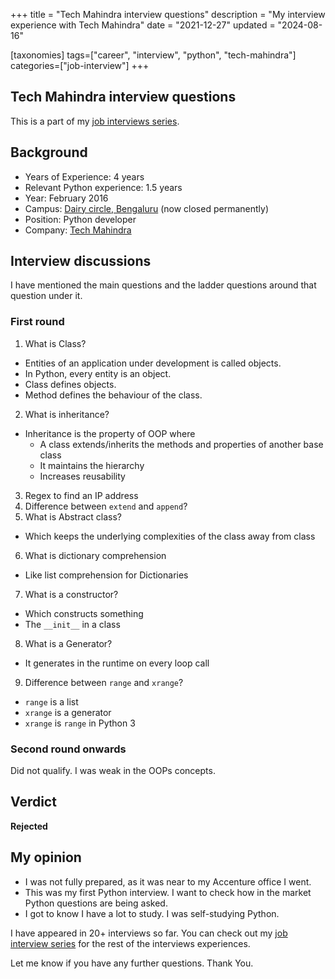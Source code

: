 +++
title = "Tech Mahindra interview questions"
description = "My interview experience with Tech Mahindra"
date = "2021-12-27"
updated = "2024-08-16"

[taxonomies]
tags=["career", "interview", "python", "tech-mahindra"]
categories=["job-interview"]
+++

## Tech Mahindra interview questions

This is a part of my [job interviews series](https://blog.soumendrak.com/series/job-interview). 

## Background

- Years of Experience: 4 years
- Relevant Python experience: 1.5 years
- Year: February 2016
- Campus: [Dairy circle, Bengaluru](https://goo.gl/maps/CXiZy97eBWPz5UPM7) (now closed permanently)
- Position: Python developer
- Company: [Tech Mahindra](https://www.techmahindra.com/)

## Interview discussions

I have mentioned the main questions and the ladder questions around that question under it.

### First round

1. What is Class?
  - Entities of an application under development is called objects.
  - In Python, every entity is an object.
  - Class defines objects.
  - Method defines the behaviour of the class.
2. What is inheritance?
 - Inheritance is the property of OOP where
   - A class extends/inherits the methods and properties of another base class
   - It maintains the hierarchy
   - Increases reusability
3. Regex to find an IP address
4. Difference between `extend` and `append`?
5. What is Abstract class?
  - Which keeps the underlying complexities of the class away from class
6. What is dictionary comprehension
  - Like list comprehension for Dictionaries
7. What is a constructor?
  - Which constructs something
  - The `__init__` in a class
8. What is a Generator?
  - It generates in the runtime on every loop call
9. Difference between `range` and `xrange`?
- `range` is a list
-	`xrange` is a generator
-	`xrange` is `range` in Python 3
	
### Second round onwards

Did not qualify. I was weak in the OOPs concepts.

## Verdict

**Rejected**

## My opinion

- I was not fully prepared, as it was near to my Accenture office I went.
- This was my first Python interview. I want to check how in the market Python questions are being asked. 
- I got to know I have a lot to study. I was self-studying Python.

I have appeared in 20+ interviews so far. You can check out my [job interview series](https://blog.soumendrak.com/series/job-interview) for the rest of the interviews experiences.

Let me know if you have any further questions. Thank You.
